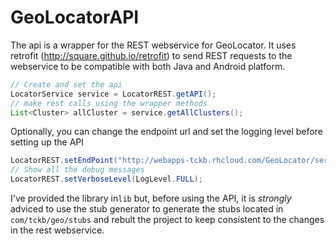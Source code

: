 GeoLocatorAPI
===================

The api is a wrapper for the REST webservice for GeoLocator. It uses retrofit (http://square.github.io/retrofit) to send REST requests to the webservice to be compatible with both Java and Android platform.


```java
// Create and set the api 
LocatorService service = LocatorREST.getAPI();
// make rest calls using the wrapper methods
List<Cluster> allCluster = service.getAllClusters();
```

Optionally, you can change the endpoint url and set the logging level before setting up the API

```java
LocatorREST.setEndPoint("http://webapps-tckb.rhcloud.com/GeoLocator/service/geo/");
// Show all the debug messages
LocatorREST.setVerboseLevel(LogLevel.FULL);
```

I've provided the library in<code>lib</code> but, before using the API, it is *strongly* adviced to use the stub generator to generate the stubs located in  <code>com/tckb/geo/stubs</code> and rebult the project to keep consistent to the changes in the rest webservice.
